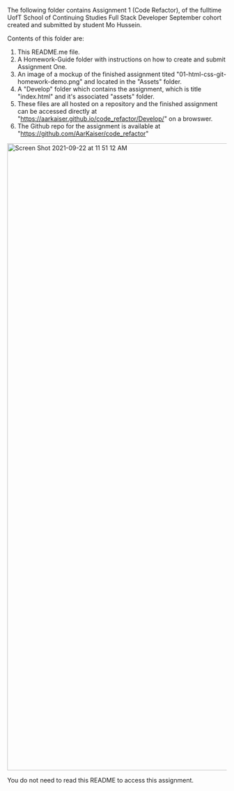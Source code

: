 The following folder contains Assignment 1 (Code Refactor), of the fulltime UofT School of Continuing Studies Full Stack Developer September cohort created and submitted by student Mo Hussein.

Contents of this folder are:

1) This README.me file.
2) A Homework-Guide folder with instructions on how to create and submit Assignment One.
3) An image of a mockup of the finished assignment tited "01-html-css-git-homework-demo.png" and located in the "Assets" folder.
4) A "Develop" folder which contains the assignment, which is title "index.html" and it's associated "assets" folder.
5) These files are all hosted on a repository and the finished assignment can be accessed directly at "https://aarkaiser.github.io/code_refactor/Develop/" on  a browswer.
6) The Github repo for the assignment is available at "https://github.com/AarKaiser/code_refactor"

<img width="1437" alt="Screen Shot 2021-09-22 at 11 51 12 AM" src="https://user-images.githubusercontent.com/87316518/134378048-2b07fc18-4233-47d7-b337-7ce445d13468.png">

You do not need to read this README to access this assignment.
